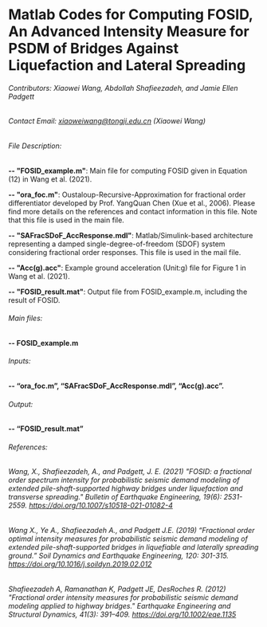 # Matlab Codes for Computing FOSID, An Advanced Intensity Measure for PSDM of Bridges Against Liquefaction and Lateral Spreading

###### Contributors: Xiaowei Wang, Abdollah Shafieezadeh, and Jamie Ellen Padgett

###### Contact Email: xiaoweiwang@tongji.edu.cn (Xiaowei Wang)

###### File Description:

**-- "FOSID_example.m"**: Main file for computing FOSID given in Equation (12) in Wang et al. (2021).

**-- "ora_foc.m"**: Oustaloup-Recursive-Approximation for fractional order differentiator developed by Prof. YangQuan Chen (Xue et al., 2006). Please find more details on the references and contact information in this file. Note that this file is used in the main file.

**-- "SAFracSDoF_AccResponse.mdl"**: Matlab/Simulink-based architecture representing a damped single-degree-of-freedom (SDOF) system considering fractional order responses. This file is used in the mail file.

**-- "Acc(g).acc"**: Example ground acceleration (Unit:g) file for Figure 1 in Wang et al. (2021).

**-- "FOSID_result.mat"**: Output file from FOSID_example.m, including the result of FOSID.

###### Main files:
#### -- FOSID_example.m
######	Inputs:
#### -- “ora_foc.m”, “SAFracSDoF_AccResponse.mdl”, “Acc(g).acc”.	
######	Output: 
#### -- “FOSID_result.mat”

###### References:
###### Wang, X., Shafieezadeh, A., and Padgett, J. E. (2021) "FOSID: a fractional order spectrum intensity for probabilistic seismic demand modeling of extended pile-shaft-supported highway bridges under liquefaction and transverse spreading." Bulletin of Earthquake Engineering, 19(6): 2531-2559. https://doi.org/10.1007/s10518-021-01082-4
###### Wang X., Ye A., Shafieezadeh A., and Padgett J.E. (2019) “Fractional order optimal intensity measures for probabilistic seismic demand modeling of extended pile-shaft-supported bridges in liquefiable and laterally spreading ground.” Soil Dynamics and Earthquake Engineering, 120: 301-315. https://doi.org/10.1016/j.soildyn.2019.02.012
###### Shafieezadeh A, Ramanathan K, Padgett JE, DesRoches R. (2012) "Fractional order intensity measures for probabilistic seismic demand modeling applied to highway bridges." Earthquake Engineering and Structural Dynamics, 41(3): 391–409. https://doi.org/10.1002/eqe.1135
